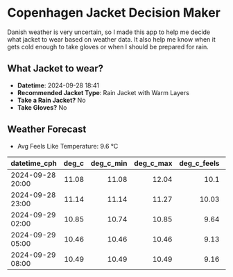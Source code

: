 
# Copenhagen Jacket Decision Maker

Danish weather is very uncertain, so I made this app to help me decide what jacket to wear based on weather data. 
It also help me know when it gets cold enough to take gloves or when I should be prepared for rain.

## What Jacket to wear?

- **Datetime**: 2024-09-28 18:41
- **Recommended Jacket Type**: Rain Jacket with Warm Layers
- **Take a Rain Jacket?** No
- **Take Gloves?** No

## Weather Forecast
- Avg Feels Like Temperature: 9.6 °C

| datetime_cph     |   deg_c |   deg_c_min |   deg_c_max |   deg_c_feels | weather   | wind   | rain   |
|:-----------------|--------:|------------:|------------:|--------------:|:----------|:-------|:-------|
| 2024-09-28 20:00 |   11.08 |       11.08 |       12.04 |         10.1  | Clouds    | High   | None   |
| 2024-09-28 23:00 |   11.14 |       11.14 |       11.27 |         10.03 | Clouds    | High   | None   |
| 2024-09-29 02:00 |   10.85 |       10.74 |       10.85 |          9.64 | Clouds    | High   | None   |
| 2024-09-29 05:00 |   10.46 |       10.46 |       10.46 |          9.13 | Clouds    | High   | None   |
| 2024-09-29 08:00 |   10.49 |       10.49 |       10.49 |          9.16 | Clear     | High   | None   |
        